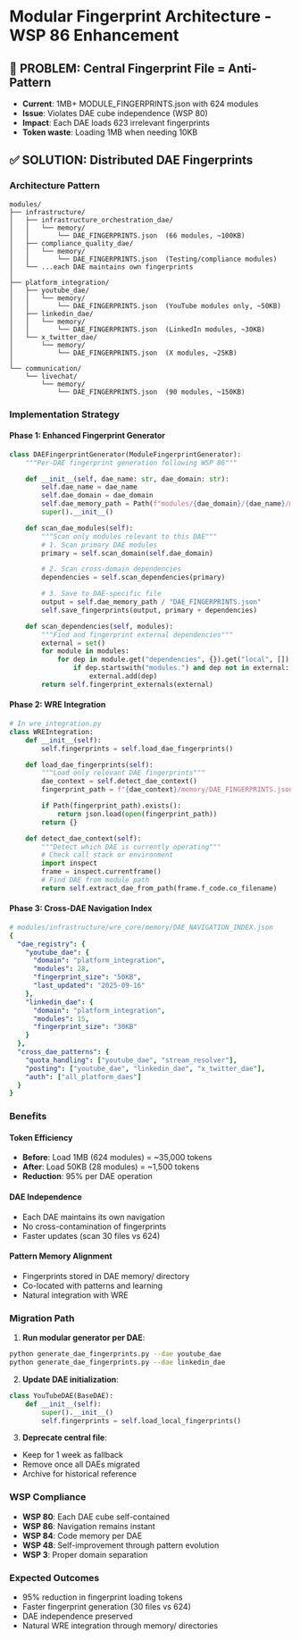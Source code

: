 # Modular Fingerprint Architecture - WSP 86 Enhancement

## 🚨 PROBLEM: Central Fingerprint File = Anti-Pattern
- **Current**: 1MB+ MODULE_FINGERPRINTS.json with 624 modules
- **Issue**: Violates DAE cube independence (WSP 80)
- **Impact**: Each DAE loads 623 irrelevant fingerprints
- **Token waste**: Loading 1MB when needing 10KB

## ✅ SOLUTION: Distributed DAE Fingerprints

### Architecture Pattern
```
modules/
├── infrastructure/
│   ├── infrastructure_orchestration_dae/
│   │   └── memory/
│   │       └── DAE_FINGERPRINTS.json  (66 modules, ~100KB)
│   ├── compliance_quality_dae/
│   │   └── memory/
│   │       └── DAE_FINGERPRINTS.json  (Testing/compliance modules)
│   └── ...each DAE maintains own fingerprints
│
├── platform_integration/
│   ├── youtube_dae/
│   │   └── memory/
│   │       └── DAE_FINGERPRINTS.json  (YouTube modules only, ~50KB)
│   ├── linkedin_dae/
│   │   └── memory/
│   │       └── DAE_FINGERPRINTS.json  (LinkedIn modules, ~30KB)
│   └── x_twitter_dae/
│       └── memory/
│           └── DAE_FINGERPRINTS.json  (X modules, ~25KB)
│
└── communication/
    └── livechat/
        └── memory/
            └── DAE_FINGERPRINTS.json  (90 modules, ~150KB)
```

### Implementation Strategy

#### Phase 1: Enhanced Fingerprint Generator
```python
class DAEFingerprintGenerator(ModuleFingerprintGenerator):
    """Per-DAE fingerprint generation following WSP 86"""

    def __init__(self, dae_name: str, dae_domain: str):
        self.dae_name = dae_name
        self.dae_domain = dae_domain
        self.dae_memory_path = Path(f"modules/{dae_domain}/{dae_name}/memory")
        super().__init__()

    def scan_dae_modules(self):
        """Scan only modules relevant to this DAE"""
        # 1. Scan primary DAE modules
        primary = self.scan_domain(self.dae_domain)

        # 2. Scan cross-domain dependencies
        dependencies = self.scan_dependencies(primary)

        # 3. Save to DAE-specific file
        output = self.dae_memory_path / "DAE_FINGERPRINTS.json"
        self.save_fingerprints(output, primary + dependencies)

    def scan_dependencies(self, modules):
        """Find and fingerprint external dependencies"""
        external = set()
        for module in modules:
            for dep in module.get("dependencies", {}).get("local", []):
                if dep.startswith("modules.") and dep not in external:
                    external.add(dep)
        return self.fingerprint_externals(external)
```

#### Phase 2: WRE Integration
```python
# In wre_integration.py
class WREIntegration:
    def __init__(self):
        self.fingerprints = self.load_dae_fingerprints()

    def load_dae_fingerprints(self):
        """Load only relevant DAE fingerprints"""
        dae_context = self.detect_dae_context()
        fingerprint_path = f"{dae_context}/memory/DAE_FINGERPRINTS.json"

        if Path(fingerprint_path).exists():
            return json.load(open(fingerprint_path))
        return {}

    def detect_dae_context(self):
        """Detect which DAE is currently operating"""
        # Check call stack or environment
        import inspect
        frame = inspect.currentframe()
        # Find DAE from module path
        return self.extract_dae_from_path(frame.f_code.co_filename)
```

#### Phase 3: Cross-DAE Navigation Index
```yaml
# modules/infrastructure/wre_core/memory/DAE_NAVIGATION_INDEX.json
{
  "dae_registry": {
    "youtube_dae": {
      "domain": "platform_integration",
      "modules": 28,
      "fingerprint_size": "50KB",
      "last_updated": "2025-09-16"
    },
    "linkedin_dae": {
      "domain": "platform_integration",
      "modules": 15,
      "fingerprint_size": "30KB"
    }
  },
  "cross_dae_patterns": {
    "quota_handling": ["youtube_dae", "stream_resolver"],
    "posting": ["youtube_dae", "linkedin_dae", "x_twitter_dae"],
    "auth": ["all_platform_daes"]
  }
}
```

### Benefits

#### Token Efficiency
- **Before**: Load 1MB (624 modules) = ~35,000 tokens
- **After**: Load 50KB (28 modules) = ~1,500 tokens
- **Reduction**: 95% per DAE operation

#### DAE Independence
- Each DAE maintains its own navigation
- No cross-contamination of fingerprints
- Faster updates (scan 30 files vs 624)

#### Pattern Memory Alignment
- Fingerprints stored in DAE memory/ directory
- Co-located with patterns and learning
- Natural integration with WRE

### Migration Path

1. **Run modular generator per DAE**:
```bash
python generate_dae_fingerprints.py --dae youtube_dae
python generate_dae_fingerprints.py --dae linkedin_dae
```

2. **Update DAE initialization**:
```python
class YouTubeDAE(BaseDAE):
    def __init__(self):
        super().__init__()
        self.fingerprints = self.load_local_fingerprints()
```

3. **Deprecate central file**:
- Keep for 1 week as fallback
- Remove once all DAEs migrated
- Archive for historical reference

### WSP Compliance
- **WSP 80**: Each DAE cube self-contained
- **WSP 86**: Navigation remains instant
- **WSP 84**: Code memory per DAE
- **WSP 48**: Self-improvement through pattern evolution
- **WSP 3**: Proper domain separation

### Expected Outcomes
- 95% reduction in fingerprint loading tokens
- Faster fingerprint generation (30 files vs 624)
- DAE independence preserved
- Natural WRE integration through memory/ directories